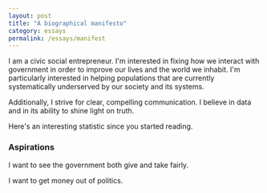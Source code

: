 ```yaml
---
layout: post
title: "A biographical manifesto"
category: essays
permalink: /essays/manifest
---
```


I am a civic social entrepreneur. I'm interested in fixing how we interact with government in order to improve our lives and the world we inhabit. I'm particularly interested in helping populations that are currently systematically underserved by our society and its systems.

Additionally, I strive for clear, compelling communication. I believe in data and in its ability to shine light on truth.

Here's an interesting statistic since you started reading.

### Aspirations

I want to see the government both give and take fairly.

I want to get money out of politics.